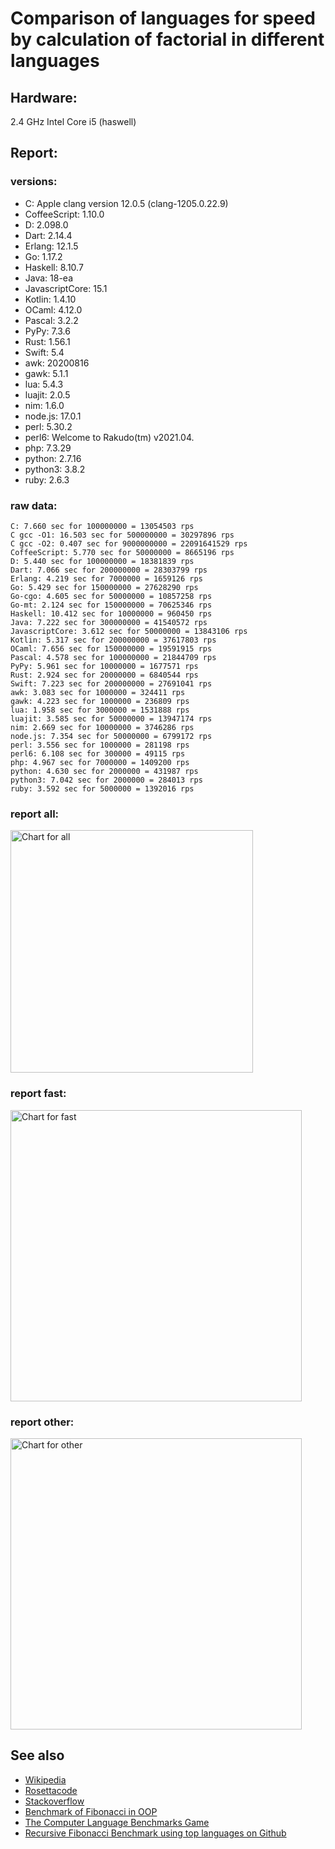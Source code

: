 Comparison of languages for speed by calculation of factorial in different languages
====================================================================================

Hardware:
---------
2.4 GHz Intel Core i5 (haswell)

Report:
-------
### versions:

  * C: Apple clang version 12.0.5 (clang-1205.0.22.9)
  * CoffeeScript: 1.10.0
  * D: 2.098.0
  * Dart: 2.14.4
  * Erlang: 12.1.5
  * Go: 1.17.2
  * Haskell: 8.10.7
  * Java: 18-ea
  * JavascriptCore: 15.1
  * Kotlin: 1.4.10
  * OCaml: 4.12.0
  * Pascal: 3.2.2
  * PyPy: 7.3.6
  * Rust: 1.56.1
  * Swift: 5.4
  * awk: 20200816
  * gawk: 5.1.1
  * lua: 5.4.3
  * luajit: 2.0.5
  * nim: 1.6.0
  * node.js: 17.0.1
  * perl: 5.30.2
  * perl6: Welcome to Rakudo(tm) v2021.04.
  * php: 7.3.29
  * python: 2.7.16
  * python3: 3.8.2
  * ruby: 2.6.3


### raw data:

    C: 7.660 sec for 100000000 = 13054503 rps
    C gcc -O1: 16.503 sec for 500000000 = 30297896 rps
    C gcc -O2: 0.407 sec for 9000000000 = 22091641529 rps
    CoffeeScript: 5.770 sec for 50000000 = 8665196 rps
    D: 5.440 sec for 100000000 = 18381839 rps
    Dart: 7.066 sec for 200000000 = 28303799 rps
    Erlang: 4.219 sec for 7000000 = 1659126 rps
    Go: 5.429 sec for 150000000 = 27628290 rps
    Go-cgo: 4.605 sec for 50000000 = 10857258 rps
    Go-mt: 2.124 sec for 150000000 = 70625346 rps
    Haskell: 10.412 sec for 10000000 = 960450 rps
    Java: 7.222 sec for 300000000 = 41540572 rps
    JavascriptCore: 3.612 sec for 50000000 = 13843106 rps
    Kotlin: 5.317 sec for 200000000 = 37617803 rps
    OCaml: 7.656 sec for 150000000 = 19591915 rps
    Pascal: 4.578 sec for 100000000 = 21844709 rps
    PyPy: 5.961 sec for 10000000 = 1677571 rps
    Rust: 2.924 sec for 20000000 = 6840544 rps
    Swift: 7.223 sec for 200000000 = 27691041 rps
    awk: 3.083 sec for 1000000 = 324411 rps
    gawk: 4.223 sec for 1000000 = 236809 rps
    lua: 1.958 sec for 3000000 = 1531888 rps
    luajit: 3.585 sec for 50000000 = 13947174 rps
    nim: 2.669 sec for 10000000 = 3746286 rps
    node.js: 7.354 sec for 50000000 = 6799172 rps
    perl: 3.556 sec for 1000000 = 281198 rps
    perl6: 6.108 sec for 300000 = 49115 rps
    php: 4.967 sec for 7000000 = 1409200 rps
    python: 4.630 sec for 2000000 = 431987 rps
    python3: 7.042 sec for 2000000 = 284013 rps
    ruby: 3.592 sec for 5000000 = 1392016 rps


### report all:

<img alt="Chart for all" width="388" src="https://chart.googleapis.com/chart?cht=bhs&chs=582x515&chd=t%3A70625346%2C41540571%2C37617802%2C30297896%2C28303798%2C27691040%2C27628289%2C21844708%2C19591915%2C18381838%2C13947173%2C13843105%2C13054502%2C10857258%2C8665196%2C6840544%2C6799172%2C3746285%2C1677571%2C1659125%2C1531888%2C1409199%2C1392015%2C960450%2C431986%2C324410%2C284012%2C281197%2C236808&chco=4d89f9&chbh=12&chds=0,70625346.005341&chxt=x,y,r&chxl=1%3A%7Cgawk%7Cperl%7Cpython3%7Cawk%7Cpython%7CHaskell%7Cruby%7Cphp%7Clua%7CErlang%7CPyPy%7Cnim%7Cnode.js%7CRust%7CCoffeeScript%7CGo-cgo%7CC%7CJavascriptCore%7Cluajit%7CD%7COCaml%7CPascal%7CGo%7CSwift%7CDart%7CC%20gcc%20-O1%7CKotlin%7CJava%7CGo-mt%7C2%3A%7C236808%20rps%7C281197%20rps%7C284012%20rps%7C324410%20rps%7C431986%20rps%7C960450%20rps%7C1392015%20rps%7C1409199%20rps%7C1531888%20rps%7C1659125%20rps%7C1677571%20rps%7C3746285%20rps%7C6799172%20rps%7C6840544%20rps%7C8665196%20rps%7C10857258%20rps%7C13054502%20rps%7C13843105%20rps%7C13947173%20rps%7C18381838%20rps%7C19591915%20rps%7C21844708%20rps%7C27628289%20rps%7C27691040%20rps%7C28303798%20rps%7C30297896%20rps%7C37617802%20rps%7C41540571%20rps%7C70625346%20rps%7C0%3A%7C0%20%25%7C10%20%25%7C20%20%25%7C30%20%25%7C40%20%25%7C50%20%25%7C60%20%25%7C70%20%25%7C80%20%25%7C90%20%25%7C100%20%25">

### report fast:

<img alt="Chart for fast" width="466" src="https://chart.googleapis.com/chart?cht=bhs&chs=700x328&chd=t%3A70625346%2C41540571%2C37617802%2C30297896%2C28303798%2C27691040%2C27628289%2C21844708%2C19591915%2C18381838%2C13947173%2C13843105%2C13054502%2C10857258%2C8665196%2C6840544%2C6799172%2C3746285&chco=4d89f9&chbh=12&chds=0,70625346.005341&chxt=x,y,r&chxl=1%3A%7Cnim%7Cnode.js%7CRust%7CCoffeeScript%7CGo-cgo%7CC%7CJavascriptCore%7Cluajit%7CD%7COCaml%7CPascal%7CGo%7CSwift%7CDart%7CC%20gcc%20-O1%7CKotlin%7CJava%7CGo-mt%7C2%3A%7C3746285%20rps%7C6799172%20rps%7C6840544%20rps%7C8665196%20rps%7C10857258%20rps%7C13054502%20rps%7C13843105%20rps%7C13947173%20rps%7C18381838%20rps%7C19591915%20rps%7C21844708%20rps%7C27628289%20rps%7C27691040%20rps%7C28303798%20rps%7C30297896%20rps%7C37617802%20rps%7C41540571%20rps%7C70625346%20rps%7C0%3A%7C0%20%25%7C10%20%25%7C20%20%25%7C30%20%25%7C40%20%25%7C50%20%25%7C60%20%25%7C70%20%25%7C80%20%25%7C90%20%25%7C100%20%25">

### report other:

<img alt="Chart for other" width="466" src="https://chart.googleapis.com/chart?cht=bhs&chs=700x209&chd=t%3A1677571%2C1659125%2C1531888%2C1409199%2C1392015%2C960450%2C431986%2C324410%2C284012%2C281197%2C236808&chco=4d89f9&chbh=12&chds=0,1677571.01808178&chxt=x,y,r&chxl=1%3A%7Cgawk%7Cperl%7Cpython3%7Cawk%7Cpython%7CHaskell%7Cruby%7Cphp%7Clua%7CErlang%7CPyPy%7C2%3A%7C236808%20rps%7C281197%20rps%7C284012%20rps%7C324410%20rps%7C431986%20rps%7C960450%20rps%7C1392015%20rps%7C1409199%20rps%7C1531888%20rps%7C1659125%20rps%7C1677571%20rps%7C0%3A%7C0%20%25%7C10%20%25%7C20%20%25%7C30%20%25%7C40%20%25%7C50%20%25%7C60%20%25%7C70%20%25%7C80%20%25%7C90%20%25%7C100%20%25">



See also
--------

  * [Wikipedia](http://en.wikipedia.org/wiki/Factorial)
  * [Rosettacode](http://rosettacode.org/wiki/Factorial)
  * [Stackoverflow](http://stackoverflow.com/questions/23930/factorial-algorithms-in-different-languages)
  * [Benchmark of Fibonacci in OOP](https://github.com/Balancer/benchmarks-fib-obj)
  * [The Computer Language Benchmarks Game](http://benchmarksgame.alioth.debian.org)
  * [Recursive Fibonacci Benchmark using top languages on Github](https://github.com/drujensen/fib)
